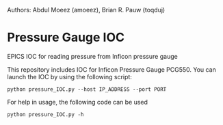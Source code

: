 Authors: Abdul Moeez (amoeez), Brian R. Pauw (toqduj)

# Pressure Gauge IOC
EPICS IOC for reading pressure from Inficon pressure gauge

This repository includes IOC for Inficon Pressure Gauge PCG550. You can launch the IOC by using the following script:

```
python pressure_IOC.py --host IP_ADDRESS --port PORT

```

For help in usage, the following code can be used

```
python pressure_IOC.py -h
```
